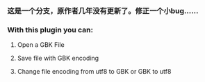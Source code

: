 ### 这是一个分支，原作者几年没有更新了。修正一个小bug……

### With this plugin you can:

1. Open a GBK File

2. Save file with GBK encoding

3. Change file encoding from utf8 to GBK or GBK to utf8
